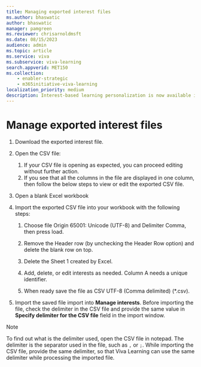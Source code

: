 ```yaml
---
title: Managing exported interest files
ms.author: bhaswatic
author: bhaswatic
manager: pamgreen
ms.reviewer: chrisarnoldmsft
ms.date: 08/15/2023
audience: admin
ms.topic: article
ms.service: viva
ms.subservice: viva-learning
search.appverid: MET150
ms.collection: 
    - enabler-strategic
    - m365initiative-viva-learning
localization_priority: medium
description: Interest-based learning personalization is now available in Viva Learning. 
---
```


# Manage exported interest files

1. Download the exported interest file.

2. Open the CSV file: 
    1. If your CSV file is opening as expected, you can proceed editing without further action.
    1. If you see that all the columns in the file are displayed in one column, then follow the below steps to view or edit the exported CSV file.

3. Open a blank Excel workbook

4. Import the exported CSV file into your workbook with the following steps:

    1. Choose file Origin 65001: Unicode (UTF-8) and Delimiter Comma, then press load.

    2. Remove the Header row (by unchecking the Header Row option) and delete the blank row on top.

    3. Delete the Sheet 1 created by Excel.

    4. Add, delete, or edit interests as needed. Column A needs a unique identifier.

    5. When ready save the file as CSV UTF-8 (Comma delimited) (*.csv).

5. Import the saved file import into **Manage interests**. Before importing the file, check the delimiter in the CSV file and provide the same value in **Specify delimiter for the CSV file** field in the import window.

> [!NOTE]
> To find out what is the delimiter used, open the CSV file in notepad. The delimiter is the separator used in the file, such as `,` or `;`.
> While importing the CSV file, provide the same delimiter, so that Viva Learning can use the same delimiter while processing the imported file.
